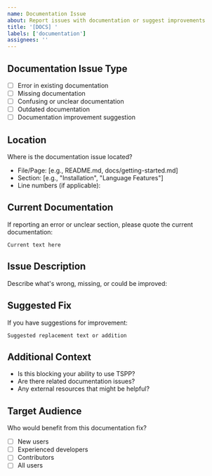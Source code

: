 ```yaml
---
name: Documentation Issue
about: Report issues with documentation or suggest improvements
title: '[DOCS] '
labels: ['documentation']
assignees: ''
---
```


## Documentation Issue Type
- [ ] Error in existing documentation
- [ ] Missing documentation
- [ ] Confusing or unclear documentation
- [ ] Outdated documentation
- [ ] Documentation improvement suggestion

## Location
Where is the documentation issue located?
- File/Page: [e.g., README.md, docs/getting-started.md]
- Section: [e.g., "Installation", "Language Features"]
- Line numbers (if applicable): 

## Current Documentation
If reporting an error or unclear section, please quote the current documentation:

```
Current text here
```

## Issue Description
Describe what's wrong, missing, or could be improved:

## Suggested Fix
If you have suggestions for improvement:

```
Suggested replacement text or addition
```

## Additional Context
- Is this blocking your ability to use TSPP?
- Are there related documentation issues?
- Any external resources that might be helpful?

## Target Audience
Who would benefit from this documentation fix?
- [ ] New users
- [ ] Experienced developers
- [ ] Contributors
- [ ] All users